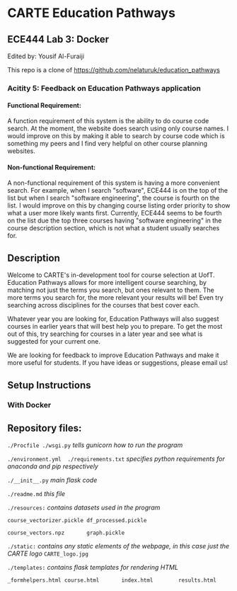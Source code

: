 # CARTE Education Pathways

## ECE444 Lab 3: Docker
Edited by: Yousif Al-Furaiji

This repo is a clone of https://github.com/nelaturuk/education_pathways

### Acitity 5: Feedback on Education Pathways application
#### Functional Requirement:
A function requirement of this system is the ability to do course code search. At the moment, the website does search using only course names. I would improve on this by making it able to search by course code which is something my peers and I find very helpful on other course planning websites.

#### Non-functional Requirement:
A non-functional requirement of this system is having a more convenient search. For example, when I search "software", ECE444 is on the top of the list but when I search "software engineering", the course is fourth on the list. I would improve on this by changing course listing order priority to show what a user more likely wants first. Currently, ECE444 seems to be fourth on the list due the top three courses having "software engineering" in the course description section, which is not what a student usually searches for.

## Description
Welcome to CARTE's in-development tool for course selection at UofT. Education Pathways allows for more intelligent course searching, by matching not just the terms you search, but ones relevant to them. The more terms you search for, the more relevant your results will be! Even try searching across disciplines for the courses that best cover each.

Whatever year you are looking for, Education Pathways will also suggest courses in earlier years that will best help you to prepare. To get the most out of this, try searching for courses in a later year and see what is suggested for your current one.

We are looking for feedback to improve Education Pathways and make it more useful for students. If you have ideas or suggestions, please email us!

## Setup Instructions

### With Docker



## Repository files:

`./Procfile ./wsgi.py` *tells gunicorn how to run the program*

`./environment.yml  ./requirements.txt` *specifies python requirements for anaconda and pip respectively*

`./__init__.py` *main flask code*

`./readme.md` *this file*

`./resources:` *contains datasets used in the program*

`course_vectorizer.pickle df_processed.pickle`

`course_vectors.npz       graph.pickle`

`./static:` *contains any static elements of the webpage, in this case just the CARTE logo*
`CARTE_logo.jpg`

`./templates:` *contains flask templates for rendering HTML*

`_formhelpers.html course.html       index.html        results.html`
